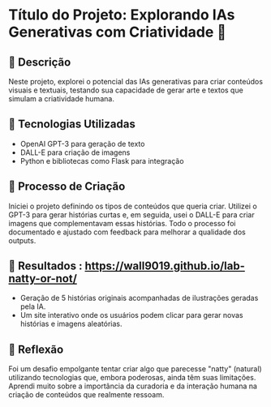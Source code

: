 # Título do Projeto: Explorando IAs Generativas com Criatividade 🎨

## 📒 Descrição
Neste projeto, explorei o potencial das IAs generativas para criar conteúdos visuais e textuais, testando sua capacidade de gerar arte e textos que simulam a criatividade humana.

## 🤖 Tecnologias Utilizadas
- OpenAI GPT-3 para geração de texto
- DALL-E para criação de imagens
- Python e bibliotecas como Flask para integração

## 🧐 Processo de Criação
Iniciei o projeto definindo os tipos de conteúdos que queria criar. Utilizei o GPT-3 para gerar histórias curtas e, em seguida, usei o DALL-E para criar imagens que complementavam essas histórias. Todo o processo foi documentado e ajustado com feedback para melhorar a qualidade dos outputs.

## 🚀 Resultados : https://wall9019.github.io/lab-natty-or-not/
- Geração de 5 histórias originais acompanhadas de ilustrações geradas pela IA.
- Um site interativo onde os usuários podem clicar para gerar novas histórias e imagens aleatórias.

## 💭 Reflexão
Foi um desafio empolgante tentar criar algo que parecesse "natty" (natural) utilizando tecnologias que, embora poderosas, ainda têm suas limitações. Aprendi muito sobre a importância da curadoria e da interação humana na criação de conteúdos que realmente ressoam.
